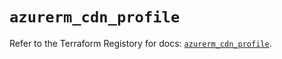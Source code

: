 # `azurerm_cdn_profile`

Refer to the Terraform Registory for docs: [`azurerm_cdn_profile`](https://registry.terraform.io/providers/hashicorp/azurerm/3.59.0/docs/resources/cdn_profile).
